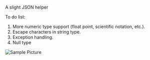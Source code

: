 A slight JSON helper

To do list:
1. More numeric type support (float point, scientific notation, etc.).
2. Escape characters in string type.
3. Exception handling.
4. Null type

![Sample Picture](/res/image/jsonhelper.png)